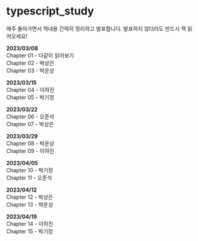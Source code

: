 # typescript_study
매주 돌아가면서 책내용 간략히 정리하고 발표합니다. 발표하지 않더라도 반드시 책 읽어오세요!

<b>2023/03/08 <br/></b>
Chapter 01 - 다같이 읽어보기  <br/>
Chapter 02 - 박상은 <br/>
Chapter 03 - 박운상 <br/>

<b>2023/03/15 <br/></b>
Chapter 04 - 이하진 <br/>
Chapter 05 - 박기정 <br/>

<b>2023/03/22 <br/></b>
Chapter 06 - 오준석 <br/>
Chapter 07 - 박상은 <br/>

<b>2023/03/29 <br/></b>
Chapter 08 - 박운상 <br/>
Chapter 09 - 이하진 <br/>

<b>2023/04/05 <br/></b>
Chapter 10 - 박기정 <br/>
Chapter 11 - 오준석 <br/>

<b>2023/04/12 <br/></b>
Chapter 12 - 박상은 <br/>
Chapter 13 - 박운상 <br/>

<b>2023/04/19 <br/></b>
Chapter 14 - 이하진 <br/>
Chapter 15 - 박기정 <br/>

